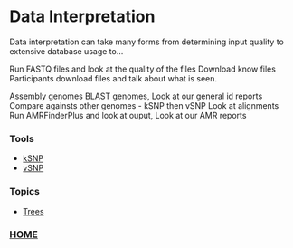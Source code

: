 # Data Interpretation

Data interpretation can take many forms from determining input quality to extensive database usage to...

Run FASTQ files and look at the quality of the files
    Download know files
    Participants download files and talk about what is seen.

Assembly genomes
BLAST genomes, Look at our general id reports
Compare againsts other genomes - kSNP then vSNP
Look at alignments
Run AMRFinderPlus and look at ouput, Look at our AMR reports

### Tools
- [kSNP](../data/trees/ksnp/ksnp_bruc_comparison_stats.png)
- [vSNP](../data/vsnp/vsnp.md)

### Topics
- [Trees](./trees.md)

### [HOME](../README.md)